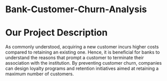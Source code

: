 # Bank-Customer-Churn-Analysis

# Our Project Description
As commonly understood, acquiring a new customer incurs higher costs compared to retaining an existing one.
Hence, it is beneficial for banks to understand the reasons that prompt a customer to terminate their association with the institution.
By preventing customer churn, companies can design loyalty programs and retention initiatives aimed at retaining a maximum number of customers.

